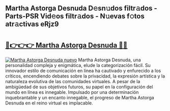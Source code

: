 ## Martha Astorga Desnuda D𝚎sn𝚞dos filtr𝚊dos - Parts-PSR Vid𝚎os filtr𝚊dos - N𝚞evas f𝚘tos atr𝚊ctivas eRjz9

# <h2><a href="http://mb8itq.tromn.icu/?c=Martha+Astorga+Desnuda">🔗👉👉👉 Martha Astorga Desnuda 🔗🔗</a></h2>

[![Martha Astorga Desnuda nuevo](https://i.imgur.com/pEAQMta.gif)](http://mb8itq.tromn.icu/?c=Martha+Astorga+Desnuda)
Martha Astorga Desnuda, una personalidad compleja y enigmática, elude la categorización fácil. Su innovador estilo de comunicación en línea ha cautivado y enfurecido a los críticos, encendiendo debates sobre la privacidad, la expresión artística y la naturaleza evolutiva de las comunidades virtuales. A pesar de la ambigüedad de sus objetivos futuros, su papel en la configuración del mundo en línea es innegable. Impulsado por una determinación inquebrantable y un encanto innegable, el progreso de Martha Astorga Desnuda en el reino virtual es implacable.
